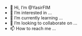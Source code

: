 - 👋 Hi, I’m @YasirFIM
- 👀 I’m interested in ...
- 🌱 I’m currently learning ...
- 💞️ I’m looking to collaborate on ...
- 📫 How to reach me ...

<!---
YasirFIM/YasirFIM is a ✨ special ✨ repository because its `README.md` (this file) appears on your GitHub profile.
You can click the Preview link to take a look at your changes.
--->
